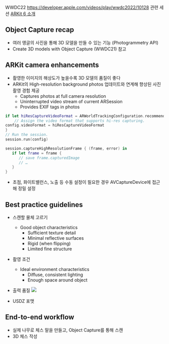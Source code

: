 WWDC22
https://developer.apple.com/videos/play/wwdc2022/10128
관련 세션
	[ARKit 6 소개](ARKit%206%20소개.md)

## Object Capture recap
- 여러 앵글의 사진을 통해 3D 모델을 만들 수 있는 기능 (Photogrammetry API)
- Create 3D models with Object Capture (WWDC21) 참고

## ARKit camera enhancements
- 촬영한 이미지의 해상도가 높을수록 3D 모델의 품질이 좋다
- ARKit의 High-resolution background photos 업데이트와 연계해 향상된 사진 촬영 경험 제공
	- Captures photos at full camera resolution
	- Uninterrupted video stream of current ARSession
	- Provides EXIF tags in photos

```swift
if let hiResCaptureVideoFormat = ARWorldTrackingConfiguration.recommendedVideoFormatForHighResolutionFrameCapturing {
    // Assign the video format that supports hi-res capturing.
config.videoFormat = hiResCaptureVideoFormat
}
// Run the session.
session.run(config)

session.captureHighResolutionFrame { (frame, error) in
   if let frame = frame {
      // save frame.capturedImage 
      // …   
   }
}
```

- 초점, 화이트밸런스, 노출 등 수동 설정이 필요한 경우 AVCaptureDevice에 접근해 정밀 설정

## Best practice guidelines
- 스캔할 물체 고르기
	- Good object characteristics
		- ﻿﻿Sufficient texture detail
		- ﻿﻿Minimal reflective surfaces
		- ﻿﻿Rigid (when flipping)
		- ﻿﻿Limited fine structure
- 촬영 조건
	- Ideal environment characteristics
		- ﻿﻿Diffuse, consistent lighting
		- ﻿﻿Enough space around object

- 출력 품질
	![](Pasted%20image%2020250205123935.png)
- USDZ 포맷
## End-to-end workflow
- 실제 나무로 체스 말을 만들고, Object Capture를 통해 스캔
- 3D 체스 작성
